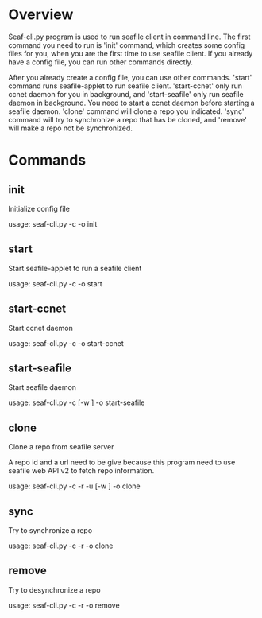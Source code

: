 Overview
========

Seaf-cli.py program is used to run seafile client in command line.  The first
command you need to run is 'init' command, which creates some config files for
you, when you are the first time to use seafile client.  If you already have a
config file, you can run other commands directly.

After you already create a config file, you can use other commands.  'start'
command runs seafile-applet to run seafile client.  'start-ccnet' only run
ccnet daemon for you in background, and 'start-seafile' only run seafile daemon
in background.  You need to start a ccnet daemon before starting a seafile
daemon.  'clone' command will clone a repo you indicated.  'sync' command will
try to synchronize a repo that has be cloned, and 'remove' will make a repo
not be synchronized.


Commands
========

init
----
Initialize config file

usage: seaf-cli.py -c <config-dir> -o init

start
-----
Start seafile-applet to run a seafile client

usage: seaf-cli.py -c <config-dir> -o start

start-ccnet
-----------
Start ccnet daemon

usage: seaf-cli.py -c <config-dir> -o start-ccnet

start-seafile
-------------
Start seafile daemon

usage: seaf-cli.py -c <config-dir> [-w <worktree>] -o start-seafile

clone
-----
Clone a repo from seafile server

A repo id and a url need to be give because this program need to use seafile web
API v2 to fetch repo information.

usage: seaf-cli.py -c <config-dir> -r <repo-id> -u <url> [-w <worktree>] -o clone

sync
----
Try to synchronize a repo

usage: seaf-cli.py -c <config-dir> -r <repo-id> -o clone

remove
------
Try to desynchronize a repo

usage: seaf-cli.py -c <config-dir> -r <repo-id> -o remove